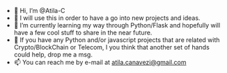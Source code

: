 - 👋 Hi, I’m @Atila-C
- 👀 I will use this in order to have a go into new projects and ideas.
- 🌱 I’m currently learning my way through Python/Flask and hopefully will have a few cool stuff to share in the near future.
- 💞️ If you have any Python and/or javascript projects that are related with Crypto/BlockChain or Telecom, I you think that another set of hands could help, drop me a msg.
- 📫 You can reach me by e-mail at atila.canavezi@gmail.com

<!---
Atila-C/Atila-C is a ✨ special ✨ repository because its `README.md` (this file) appears on your GitHub profile.
You can click the Preview link to take a look at your changes.
--->
